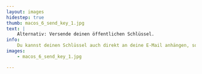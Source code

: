 ```yaml
---
layout: images
hidestep: true
thumb: macos_6_send_key_1.jpg
text: |
    Alternativ: Versende deinen öffentlichen Schlüssel.
info:
    Du kannst deinen Schlüssel auch direkt an deine E-Mail anhängen, so dass dieser direkt von dem Empfänger importiert werden kann, damit dieser dir verschlüsselte E-Mails schicken kann.
images:
    - macos_6_send_key_1.jpg

---
```

